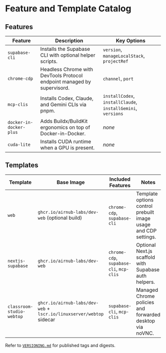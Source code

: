 # Feature and Template Catalog

## Features

| Feature | Description | Key Options |
| --- | --- | --- |
| `supabase-cli` | Installs the Supabase CLI with optional helper scripts. | `version`, `manageLocalStack`, `projectRef` |
| `chrome-cdp` | Headless Chrome with DevTools Protocol endpoint managed by supervisord. | `channel`, `port` |
| `mcp-clis` | Installs Codex, Claude, and Gemini CLIs via pnpm. | `installCodex`, `installClaude`, `installGemini`, `versions` |
| `docker-in-docker-plus` | Adds Buildx/BuildKit ergonomics on top of Docker-in-Docker. | _none_ |
| `cuda-lite` | Installs CUDA runtime when a GPU is present. | _none_ |

## Templates

| Template | Base Image | Included Features | Notes |
| --- | --- | --- | --- |
| `web` | `ghcr.io/airnub-labs/dev-web` (optional build) | `chrome-cdp`, `supabase-cli` | Template options control prebuilt image usage and CDP settings. |
| `nextjs-supabase` | `ghcr.io/airnub-labs/dev-web` | `chrome-cdp`, `supabase-cli`, `mcp-clis` | Optional Next.js scaffold with Supabase auth helpers. |
| `classroom-studio-webtop` | `ghcr.io/airnub-labs/dev-web` + `lscr.io/linuxserver/webtop` sidecar | `supabase-cli`, `mcp-clis` | Managed Chrome policies and forwarded desktop via noVNC. |

Refer to [`VERSIONING.md`](../VERSIONING.md) for published tags and digests.

